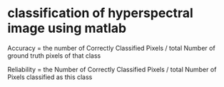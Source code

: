 # classification of hyperspectral image using matlab



Accuracy = the number of Correctly Classified Pixels / total Number of ground truth pixels of that class



Reliability = the Number of Correctly Classified Pixels / total Number of Pixels classified as this class 
